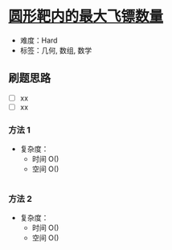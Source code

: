 # [圆形靶内的最大飞镖数量](https://leetcode-cn.com/problems/maximum-number-of-darts-inside-of-a-circular-dartboard/)

- 难度：Hard
- 标签：几何, 数组, 数学

## 刷题思路

- [ ] xx
- [ ] xx

### 方法 1

- 复杂度：
    - 时间 O()
    - 空间 O()

``` js

```

### 方法 2

- 复杂度：
    - 时间 O()
    - 空间 O()

``` js

```
